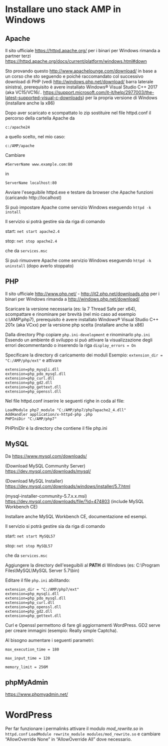 # Installare uno stack AMP in Windows

## Apache

Il sito ufficiale https://httpd.apache.org/ per i binari per Windows rimanda a partner terzi https://httpd.apache.org/docs/current/platform/windows.html#down

Sto provando questo http://www.apachelounge.com/download/ in base a un corso che sto seguendo e poiché raccomandato col successivo download di PHP (vedi http://windows.php.net/download/ barra laterale sinistra), prerequisito è avere installato Windows® Visual Studio C++ 2017 (aka VC15/VC16/.. https://support.microsoft.com/it-it/help/2977003/the-latest-supported-visual-c-downloads) per la propria versione di Windows (installare anche la x86)

Dopo aver scaricato e scompattato lo zip sostituire nel file httpd.conf il percorso della cartella Apache da 

```c:/apache24```

a quello scelto, nel mio caso:

```c:/AMP/apache```

Cambiare

```#ServerName www.example.com:80```

in 

```ServerName localhost:80```

Avviare l'eseguibile httpd.exe e testare da browser che Apache funzioni (caricando http://localhost)

Si può impostare Apache come servizio Windows eseguendo ```httpd -k install```

Il servizio si potrà gestire sia da riga di comando

start: ```net start apache2.4``` 

stop: ```net stop apache2.4```

che da ```services.msc```

Si può rimuovere Apache come servizio Windows eseguendo ```httpd -k uninstall``` (dopo averlo stoppato)



## PHP

Il sito ufficiale http://www.php.net/ - http://it2.php.net/downloads.php per i binari per Windows rimanda a http://windows.php.net/download/

Scaricare la versione necessaria (es: la 7 Thread Safe per x64), scompattare e rinominare per brevità (nel mio caso ad esempio c:\AMP\php7), prerequisito è avere installato Windows® Visual Studio C++ 201x (aka VCxx) per la versione php scelta (installare anche la x86)

Dalla directory Php copiare ```php.ini-development``` e rinominarlo ```php.ini``` 
Essendo un ambiente di sviluppo si può attivare la visualizzazione degli errori decommentando o inserendo la riga 
```display_errors = On```

Specificare la directory di caricamento dei moduli
Esempio:
```extension_dir = "C:/AMP/php/ext"```
e attivare 

```
extension=php_mysqli.dll
extension=php_pdo_mysql.dll
extension=php_curl.dll
extension=php_gd2.dll
extension=php_gettext.dll
extension=php_openssl.dll
```


Nel file httpd.conf inserire le seguenti righe in coda al file:

```
LoadModule php7_module "C:/AMP/php7/php7apache2_4.dll"
AddHandler application/x-httpd-php .php
PHPIniDir "C:/AMP/php7"
```

PHPIniDir è la directory che contiene il file php.ini


## MySQL

Da https://www.mysql.com/downloads/ 

(Download MySQL Community Server) https://dev.mysql.com/downloads/mysql/ 

(Download MySQL Installer) https://dev.mysql.com/downloads/windows/installer/5.7.html

(mysql-installer-community-5.7.x.x.msi) https://dev.mysql.com/downloads/file/?id=474803 (include MySQL Workbench CE)

Installare anche MySQL Workbench CE, documentazione ed esempi.

Il servizio si potrà gestire sia da riga di comando

start: ```net start MySQL57``` 

stop: ```net stop MySQL57```

che da ```services.msc```

Aggiungere la directory dell'eseguibili al **PATH** di Windows (es: C:\Program Files\MySQL\MySQL Server 5.7\bin)

Editare il file ```php.ini``` abilitando:
```
extension_dir = "C:/AMP/php7/ext"
extension=php_mysqli.dll
extension=php_pdo_mysql.dll
extension=php_curl.dll
extension=php_openssl.dll
extension=php_gd2.dll
extension=php_gettext.dll
```

Curl e Openssl permettono di fare gli aggiornamenti WordPress.
GD2 serve per creare immagini (esempio: Really simple Captcha).

Al bisogno aumentare i seguenti parametri:

```
max_execution_time = 180

max_input_time = 120

memory_limit = 256M
```

## phpMyAdmin
https://www.phpmyadmin.net/

# WordPress
Per far funzionare i permalinks attivare il modulo *mod_rewrite.so* in ```httpd.conf```
```LoadModule rewrite_module modules/mod_rewrite.so``` e cambiare  “AllowOverride None” in “AllowOverride All” dove necessario.
